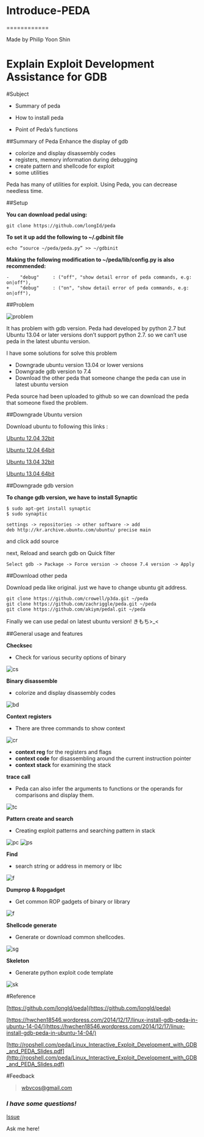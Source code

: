 # Introduce-PEDA
============

Made by Philip Yoon Shin

# Explain Exploit Development Assistance for GDB

#Subject

+ Summary of peda

* How to install peda

* Point of Peda’s functions


##Summary of Peda
Enhance the display of gdb

+ colorize and display disassembly codes
+ registers, memory information during debugging
+ create pattern and shellcode for exploit
+ some utilities

Peda has many of utilities for exploit.
Using Peda, you can decrease needless time.


##Setup


**You can download pedal using:**

` git clone https://github.com/longId/peda `

**To set it up add the following to ~/.gdbinit file**

`echo “source ~/peda/peda.py” >> ~/gdbinit`

**Making the following modification to ~/peda/lib/config.py is also recommended:**

```
-    "debug"     : ("off", "show detail error of peda commands, e.g: on|off"),
+    "debug"     : ("on", "show detail error of peda commands, e.g: on|off"),
```

##Problem

![problem](http://i.imgur.com/j5cN6EA.png)

It has problem with gdb version.
Peda had developed by python 2.7 but Ubuntu 13.04 or later versions don’t support python 2.7.
so we can’t use peda in the latest ubuntu version.

I have some solutions for solve this problem

+ Downgrade ubuntu version 13.04 or lower versions
+ Downgrade gdb version to 7.4 
+ Download the other peda that someone change the peda can use in latest ubuntu version

Peda source had been uploaded to github so we can download the peda that someone fixed the problem.


##Downgrade Ubuntu version

Download ubuntu to following this links :

[Ubuntu 12.04 32bit](http://releases.ubuntu.com/12.04.5/ubuntu-12.04.5-desktop-i386.iso)

[Ubuntu 12.04 64bit](http://releases.ubuntu.com/12.04.5/ubuntu-12.04.5-desktop-amd64.iso)

[Ubuntu 13.04 32bit](http://old-releases.ubuntu.com/releases/13.04/ubuntu-13.04-desktop-i386.iso)

[Ubuntu 13.04 64bit](http://old-releases.ubuntu.com/releases/13.04/ubuntu-13.04-desktop-amd64.iso)


##Downgrade gdb version

**To change gdb version, we have to install Synaptic**

```
$ sudo apt-get install synaptic
$ sudo synaptic
```

```
settings -> repositories -> other software -> add
deb http://kr.archive.ubuntu.com/ubuntu/ precise main
```
and click add source

next, Reload and search gdb on Quick filter

`Select gdb -> Package -> Force version -> choose 7.4 version -> Apply`


##Download other peda

Download peda like original. just we have to change ubuntu git address.

```
git clone https://github.com/crowell/p3da.git ~/peda
git clone https://github.com/zachriggle/peda.git ~/peda
git clone https://github.com/akiym/pedal.git ~/peda
```

Finally we can use pedal on latest ubuntu version!
きもち>_<




##General usage and features

**Checksec**

+ Check for various security options of binary

![cs](http://i.imgur.com/oxdoVj5.png)




**Binary disassemble**

+ colorize and display disassembly codes

![bd](http://i.imgur.com/yAsbJAy.png)




**Context registers**

+ There are three commands to show context

![cr](http://i.imgur.com/mQ208Qd.png)

+ **context reg** for the registers and flags
+ **context code** for disassembling around the current instruction pointer
+ **context stack** for examining the stack




**trace call**

+ Peda can also infer the arguments to functions or the operands for comparisons and display them.

![tc](http://i.imgur.com/dznHVMy.png)




**Pattern create and search**

+ Creating exploit patterns and searching pattern in stack

![pc](http://i.imgur.com/gt4XG4c.png)
![ps](http://i.imgur.com/J88COQX.png)




**Find**

+ search string or address in memory or libc

![f](http://i.imgur.com/cGoOVeY.png)




**Dumprop & Ropgadget**

+ Get common ROP gadgets of binary or library

![f](http://i.imgur.com/jm3YpFe.png)




**Shellcode generate**

+  Generate or download common shellcodes.

![sg](http://i.imgur.com/4aWcbqi.png)




**Skeleton**

+ Generate python exploit code template

![sk](http://i.imgur.com/cfEd3zd.png)




#Reference

[https://github.com/longld/peda](https://github.com/longld/peda)

[https://hwchen18546.wordpress.com/2014/12/17/linux-install-gdb-peda-in-ubuntu-14-04/](https://hwchen18546.wordpress.com/2014/12/17/linux-install-gdb-peda-in-ubuntu-14-04/)

[http://ropshell.com/peda/Linux_Interactive_Exploit_Development_with_GDB_and_PEDA_Slides.pdf](http://ropshell.com/peda/Linux_Interactive_Exploit_Development_with_GDB_and_PEDA_Slides.pdf)




   
#Feedback

> wbvcos@gmail.com




### *I have some questions!*

[Issue](https://github.com/r00p3r/Introduce-PEDA/issues)

Ask me here!
 
